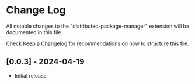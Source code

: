# Change Log

All notable changes to the "distributed-package-manager" extension will be documented in this file.

Check [Keep a Changelog](http://keepachangelog.com/) for recommendations on how to structure this file.

## [0.0.3] - 2024-04-19

-   Initial release
